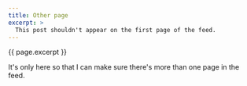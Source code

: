 ```yaml
---
title: Other page
excerpt: >
  This post shouldn't appear on the first page of the feed.
---
```

{{ page.excerpt }}

It's only here so that I can make sure there's more than one page in the feed.
